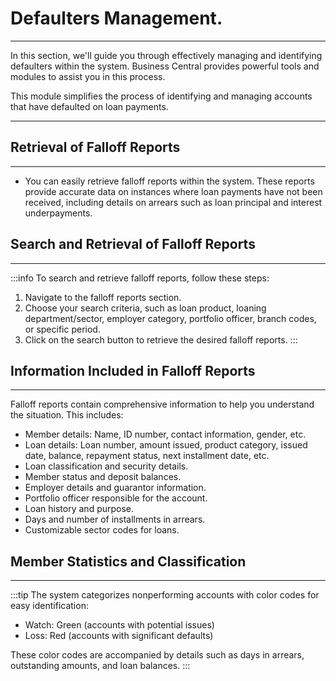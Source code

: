 # Defaulters Management.
---

<div class="customized-intro-container" id="introduction">
    <p> In this section, we'll guide you through effectively managing and identifying defaulters within the system. Business Central provides powerful tools and modules to assist you in this process.

This module simplifies the process of identifying and managing accounts that have defaulted on loan payments. </p>
</div>

---

## Retrieval of Falloff Reports
---

- You can easily retrieve falloff reports within the system. These reports provide accurate data on instances where loan payments have not been received, including details on arrears such as loan principal and interest underpayments.

## Search and Retrieval of Falloff Reports
---

:::info To search and retrieve falloff reports, follow these steps:

1. Navigate to the falloff reports section.
2. Choose your search criteria, such as loan product, loaning department/sector, employer category, portfolio officer, branch codes, or specific period.
3. Click on the search button to retrieve the desired falloff reports.
:::

## Information Included in Falloff Reports
---

Falloff reports contain comprehensive information to help you understand the situation. This includes:

- Member details: Name, ID number, contact information, gender, etc.
- Loan details: Loan number, amount issued, product category, issued date, balance, repayment status, next installment date, etc.
- Loan classification and security details.
- Member status and deposit balances.
- Employer details and guarantor information.
- Portfolio officer responsible for the account.
- Loan history and purpose.
- Days and number of installments in arrears.
- Customizable sector codes for loans.

## Member Statistics and Classification
---

:::tip The system categorizes nonperforming accounts with color codes for easy identification:

- Watch: Green (accounts with potential issues)
- Loss: Red (accounts with significant defaults)

These color codes are accompanied by details such as days in arrears, outstanding amounts, and loan balances.
:::
